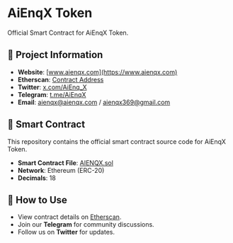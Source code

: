 # AiEnqX Token

Official Smart Contract for AiEnqX Token.

## 📌 Project Information

- **Website**: [www.aienqx.com](https://www.aienqx.com)
- **Etherscan**: [Contract Address](https://etherscan.io/address/0xc6D2BeA05f146De48089C97024c2d529fe5795fD)
- **Twitter**: [x.com/AiEnq_X](https://x.com/AiEnq_X)
- **Telegram**: [t.me/AiEnqX](https://t.me/AiEnqX)
- **Email**: aienqx@aienqx.com / aienqx369@gmail.com

## 📌 Smart Contract

This repository contains the official smart contract source code for AiEnqX Token.

- **Smart Contract File**: [AIENQX.sol](./AIENQX.sol)
- **Network**: Ethereum (ERC-20)
- **Decimals**: 18

## 📌 How to Use

- View contract details on [Etherscan](https://etherscan.io/address/0xc6D2BeA05f146De48089C97024c2d529fe5795fD).
- Join our **Telegram** for community discussions.
- Follow us on **Twitter** for updates.

